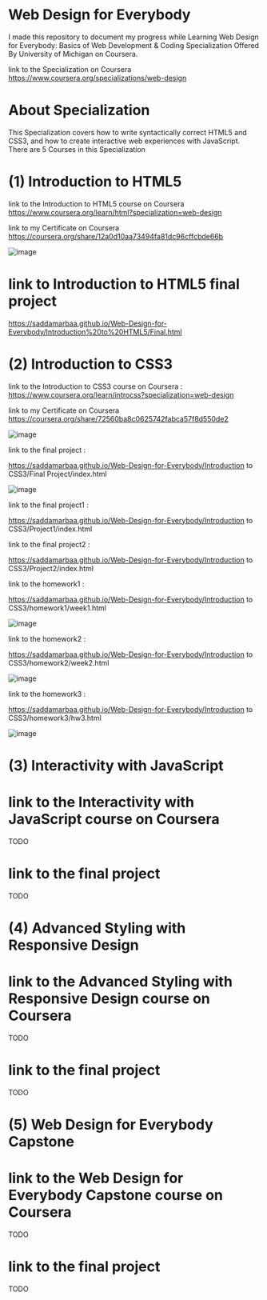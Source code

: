 # Web Design for Everybody
 
 I made this repository to document my progress 
 while Learning Web Design for Everybody: Basics of 
 Web Development & Coding Specialization Offered By 
 University of Michigan on Coursera.

link to the Specialization on Coursera
https://www.coursera.org/specializations/web-design



# About Specialization

This Specialization covers how to write syntactically correct HTML5 
and CSS3, and how to create interactive web experiences with JavaScript.
There are 5 Courses in this Specialization

# (1) Introduction to HTML5

link to the Introduction to HTML5 course on Coursera
https://www.coursera.org/learn/html?specialization=web-design


link to my Certificate on Coursera
https://coursera.org/share/12a0d10aa73494fa81dc96cffcbde66b



![image](https://user-images.githubusercontent.com/51326421/100358334-a29dae80-3028-11eb-965b-b4fe5a2abf71.png)




# link to Introduction to HTML5 final project

https://saddamarbaa.github.io/Web-Design-for-Everybody/Introduction%20to%20HTML5/Final.html



# (2) Introduction to CSS3

link to the Introduction to CSS3 course on Coursera :
https://www.coursera.org/learn/introcss?specialization=web-design



link to my Certificate on Coursera
https://coursera.org/share/72560ba8c0625742fabca57f8d550de2


![image](https://user-images.githubusercontent.com/51326421/100359680-75ea9680-302a-11eb-967e-eb1951d63dbf.png)


 link to the final project :

https://saddamarbaa.github.io/Web-Design-for-Everybody/Introduction to CSS3/Final Project/index.html


![image](https://user-images.githubusercontent.com/51326421/100361880-48531c80-302d-11eb-9ee2-41e6aac614e1.png)



link to the final project1 :

https://saddamarbaa.github.io/Web-Design-for-Everybody/Introduction to CSS3/Project1/index.html


link to the final project2 :

https://saddamarbaa.github.io/Web-Design-for-Everybody/Introduction to CSS3/Project2/index.html


link to the homework1 :

https://saddamarbaa.github.io/Web-Design-for-Everybody/Introduction to CSS3/homework1/week1.html

![image](https://user-images.githubusercontent.com/51326421/100361432-bcd98b80-302c-11eb-9b9e-0e57ac01fa52.png)



link to the homework2 :

https://saddamarbaa.github.io/Web-Design-for-Everybody/Introduction to CSS3/homework2/week2.html




![image](https://user-images.githubusercontent.com/51326421/100361206-7126e200-302c-11eb-9fb0-e963de855cd2.png)



link to the homework3 :

https://saddamarbaa.github.io/Web-Design-for-Everybody/Introduction to CSS3/homework3/hw3.html


![image](https://user-images.githubusercontent.com/51326421/100360896-1c836700-302c-11eb-9248-8e280f7c2c42.png)







# (3) Interactivity with JavaScript

# link to the Interactivity with JavaScript course on Coursera

TODO

# link to the final project

TODO


# (4) Advanced Styling with Responsive Design

# link to the Advanced Styling with Responsive Design course on Coursera

TODO

# link to the final project

TODO




# (5)  Web Design for Everybody Capstone

# link to the Web Design for Everybody Capstone course on Coursera

TODO

# link to the final project

TODO




